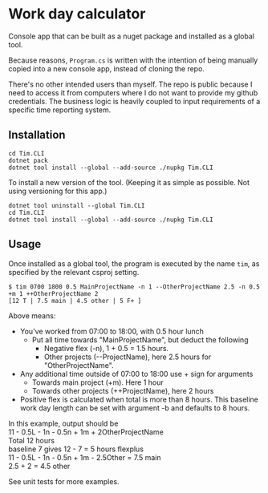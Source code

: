 # Work day calculator

Console app that can be built as a nuget package and installed as a global tool.

Because reasons, `Program.cs` is written with the intention of being manually copied into a new console app, instead of cloning the repo.

There's no other intended users than myself. The repo is public because I need to access it from computers where I do not want to provide my github credentials. The business logic is heavily coupled to input requirements of a specific time reporting system.

## Installation

```
cd Tim.CLI
dotnet pack
dotnet tool install --global --add-source ./nupkg Tim.CLI
```

To install a new version of the tool. (Keeping it as simple as possible. Not using versioning for this app.)

```
dotnet tool uninstall --global Tim.CLI
cd Tim.CLI
dotnet tool install --global --add-source ./nupkg Tim.CLI
```

## Usage

Once installed as a global tool, the program is executed by the name `tim`, as specified by the relevant csproj setting.

```
$ tim 0700 1800 0.5 MainProjectName -n 1 --OtherProjectName 2.5 -n 0.5 +m 1 ++OtherProjectName 2
[12 T | 7.5 main | 4.5 other | 5 F+ ]
```
Above means:
- You've worked from 07:00 to 18:00, with 0.5 hour lunch
	- Put all time towards "MainProjectName", but deduct the following
		- Negative flex (-n), 1 + 0.5 = 1.5 hours.
		- Other projects (--ProjectName), here 2.5 hours for "OtherProjectName".
- Any additional time outside of 07:00 to 18:00 use + sign for arguments
	- Towards main project (+m). Here 1 hour
	- Towards other projects (++ProjectName), here 2 hours
- Positive flex is calculated when total is more than 8 hours. This baseline work day length can be set with argument -b and defaults to 8 hours.

In this example, output should be  
11 - 0.5L - 1n - 0.5n + 1m + 2OtherProjectName  
Total 12 hours  
baseline 7 gives 12 - 7 = 5 hours flexplus  
11 - 0.5L - 1n - 0.5n + 1m - 2.5Other = 7.5 main  
2.5 + 2 = 4.5 other  

See unit tests for more examples.